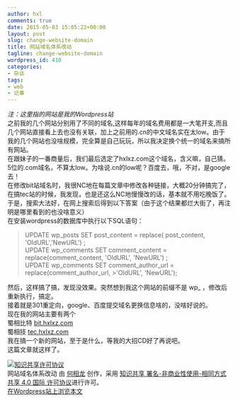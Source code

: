 ```yaml
---
author: hxl
comments: true
date: 2015-05-03 15:05:22+00:00
layout: post
slug: change-website-domain
title: 网站域名体系改动
tagline: change-website-domain
wordpress_id: 410
categories:
- 杂谈
tags:
- web
- 记事
---
```

*注：这里指的网站是我的Wordpress站*  
之前我的几个网站分别用了不同的域名,这样每年的域名费用都是一大笔开支,而且几个网站直接看上去也没有关联，加上之前用的.cn的中文域名实在太low。由于我的几个网站也没啥规模，完全算是自己玩玩，所以我决定换个统一的域名来搞所有网站。  
在跟妹子的一番商量后，我们最后选定了hxlxz.com这个域名，含义嘛，自己猜。5位的.com域名，不算太low。为啥说.cn的low呢？百度去，哦，不对，是google去！  
在修改bit站域名时，我很NC地在每篇文章中修改各种链接，大概20分钟搞完了，在搞tec站的时候，我发现，也是还这么NC地慢慢改的话，基本就不用吃晚饭了。  
于是，搜索大法好，在网上搜索后得到以下答案（由于这个结果都烂大街了，再注明是哪里看到的也没啥意义）  
在安装wordpress的数据库中执行以下SQL语句：  

>UPDATE wp_posts SET post_content = replace( post_content, 'OldURL','NewURL') ;  
>UPDATE wp_comments SET comment_content = replace(comment_content, 'OldURL', 'NewURL') ;  
UPDATE wp_comments SET comment_author_url = replace(comment_author_url, >'OldURL', 'NewURL');  

然后，这样搞了搞，发现没效果。突然想到我这个网站的前缀不是 wp_ ，修改后重新执行，搞定。  
接着就是301重定向，google、百度提交域名更换信息啥的，没啥好说的。  
现在我的网站主要有两个  
蜀相比特 [bit.hxlxz.com](http://bit.hxlxz.com)  
蜀相技 [tec.hxlxz.com](https://tec.hxlxz.com)  
我在搞一个新的网站，至于是什么，等我的大招CD好了再说吧。  
这篇文章就这样了。  

[![知识共享许可协议](https://i.creativecommons.org/l/by-nc-sa/4.0/88x31.png)](http://creativecommons.org/licenses/by-nc-sa/4.0/)  
网站域名体系改动 由 [何相龙]() 创作，采用 [知识共享 署名-非商业性使用-相同方式共享 4.0 国际 许可协议](http://creativecommons.org/licenses/by-nc-sa/4.0/)进行许可。  
[在Wordpress站上浏览本文](https://tec.hxlxz.com/?p=410)